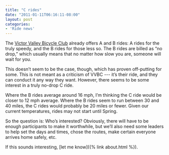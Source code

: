 ```yaml
---
title: "C rides"
date: "2011-01-11T06:16:11-08:00"
layout: post
categories:
- 'Ride news'
---
```


The [Victor Valley Bicycle Club](https://www.facebook.com/groups/84235983842/?ref=bookmarks) already offers A and B rides: A rides for the truly speedy, and the B rides for those less so. The B rides are billed as “no drop,” which usually means that no matter how slow you are, someone will wait for you.

This doesn’t seem to be the case, though, which has proven off-putting for some. This is not meant as a criticism of VVBC --- it’s their ride, and they can conduct it any way they want. However, there seems to be some interest in a truly no-drop C ride.

Where the B rides average around 16 mph, I’m thinking the C ride would be closer to 12 mph average. Where the B rides seem to run between 30 and 40 miles, the C rides would probably be 20 miles or fewer. Given our current temperatures, rides may not start until Spring.

So the question is: Who’s interested? Obviously, there will have to be enough participants to make it worthwhile, but we’ll also need some leaders to help set the days and times, chose the routes, make certain everyone arrives home safely, etc.

If this sounds interesting, [let me know]({% link about.html %}).
